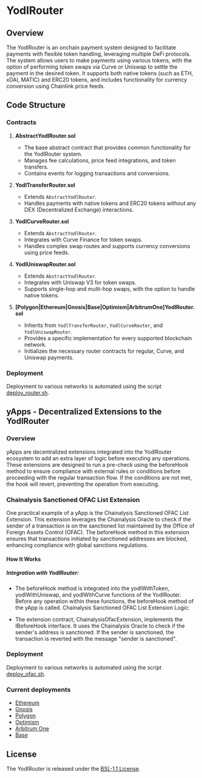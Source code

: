 # YodlRouter

## Overview

The YodlRouter is an onchain payment system designed to facilitate payments with flexible token handling, leveraging multiple DeFi protocols. The system allows users to make payments using various tokens,
with the option of performing token swaps via Curve or Uniswap to settle the payment in the desired token. It supports both native tokens (such as ETH, xDAI, MATIC) and ERC20 tokens, and includes functionality for currency conversion using Chainlink price feeds.

## Code Structure

### Contracts

1. **AbstractYodlRouter.sol**
    - The base abstract contract that provides common functionality for the YodlRouter system.
    - Manages fee calculations, price feed integrations, and token transfers.
    - Contains events for logging transactions and conversions.

2. **YodlTransferRouter.sol**
    - Extends `AbstractYodlRouter`.
    - Handles payments with native tokens and ERC20 tokens without any DEX (Decentralized Exchange) interactions.

3. **YodlCurveRouter.sol**
    - Extends `AbstractYodlRouter`.
    - Integrates with Curve Finance for token swaps.
    - Handles complex swap routes and supports currency conversions using price feeds.

4. **YodlUniswapRouter.sol**
    - Extends `AbstractYodlRouter`.
    - Integrates with Uniswap V3 for token swaps.
    - Supports single-hop and multi-hop swaps, with the option to handle native tokens.

5. **[Polygon|Ethereum|Gnosis|Base|Optimism|ArbitrumOne]YodlRouter.sol**
    - Inherits from `YodlTransferRouter`, `YodlCurveRouter`, and `YodlUniswapRouter`.
    - Provides a specific implementation for every supported blockchain network.
    - Initializes the necessary router contracts for regular, Curve, and Uniswap payments.

### Deployment
Deployment to various networks is automated using the script [deploy_router.sh](./deploy_scripts/deploy_router.sh).

## yApps - Decentralized Extensions to the YodlRouter

### Overview
yApps are decentralized extensions integrated into the YodlRouter ecosystem to add an extra layer of logic before executing any operations. These extensions are designed to run a pre-check using the beforeHook method to ensure compliance with external rules or conditions before proceeding with the regular transaction flow. If the conditions are not met, the hook will revert, preventing the operation from executing.

### Chainalysis Sanctioned OFAC List Extension
One practical example of a yApp is the Chainalysis Sanctioned OFAC List Extension. This extension leverages the Chainalysis Oracle to check if the sender of a transaction is on the sanctioned list maintained by the Office of Foreign Assets Control (OFAC). The beforeHook method in this extension ensures that transactions initiated by sanctioned addresses are blocked, enhancing compliance with global sanctions regulations.

#### How It Works
##### Integration with YodlRouter:

* The beforeHook method is integrated into the yodlWithToken, yodlWithUniswap, and yodlWithCurve functions of the YodlRouter.
Before any operation within these functions, the beforeHook method of the yApp is called.
Chainalysis Sanctioned OFAC List Extension Logic:

* The extension contract, ChainalysisOfacExtension, implements the IBeforeHook interface.
It uses the Chainalysis Oracle to check if the sender's address is sanctioned.
If the sender is sanctioned, the transaction is reverted with the message "sender is sanctioned".

### Deployment
Deployment to various networks is automated using the script [deploy_ofac.sh](./deploy_scripts/deploy_ofac.sh).

### Current deployments
- [Ethereum](https://etherscan.io/address/0x589fce694575064b5637310804587338037d1de9)
- [Gnosis](https://gnosisscan.io/address/0x29f8452bc8db7b4ecd5de3336b50dd20df97f0be)
- [Polygon](https://polygonscan.com/address/0x044e95b4d1d429343077c97cd2f4b77b8282471c)
- [Optimism](https://optimistic.etherscan.io/address/0x7a8f9b360464f6ab44de547d095e27e49fe6c3dc)
- [Arbitrum One](https://arbiscan.io/address/0xda098d882d85547f613f976866a449a7c2778761)
- [Base](https://basescan.org/address/0xaff3eda8992cc7a20b29c3835e59099e79aa98c2)

## License
The YodlRouter is released under the [BSL-1.1 License](https://mariadb.com/bsl-faq-adopting/#whatis).